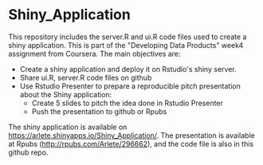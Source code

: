 # Shiny_Application


This repository includes the server.R and ui.R code files used to create a shiny application.
This is part of the "Developing Data Products" week4 assignment from Coursera. The main objectives are:
- Create a shiny application and deploy it on Rstudio's shiny server.
- Share ui.R, server.R code files on github
- Use Rstudio Presenter to prepare a reproducible pitch presentation about the Shiny application:
  - Create 5 slides to pitch the idea done in Rstudio Presenter
  - Push the presentation to github or Rpubs
  
The shiny application is available on https://arlete.shinyapps.io/Shiny_Application/.
The presentation is available at Rpubs (http://rpubs.com/Arlete/296662), and the code file is also in this github repo.


